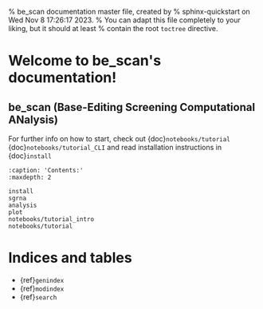 % be_scan documentation master file, created by
% sphinx-quickstart on Wed Nov  8 17:26:17 2023.
% You can adapt this file completely to your liking, but it should at least
% contain the root `toctree` directive.

# Welcome to be_scan's documentation!

## be_scan (Base-Editing Screening Computational ANalysis)

For further info on how to start, check out {doc}`notebooks/tutorial` {doc}`notebooks/tutorial_CLI` and read installation instructions in {doc}`install`

```{toctree}
:caption: 'Contents:'
:maxdepth: 2

install
sgrna
analysis
plot
notebooks/tutorial_intro
notebooks/tutorial
```

# Indices and tables

- {ref}`genindex`
- {ref}`modindex`
- {ref}`search`
